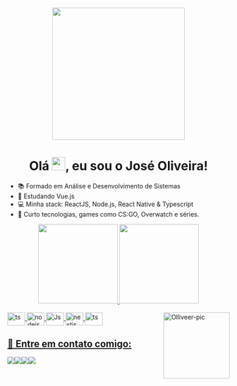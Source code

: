 <h4 align="center">

<a href="#"><img width="300px" height="300px" src="https://i.imgur.com/uTOsuKu.gif" height="175px"/></a>

<h1 align="center"> Olá <img src="https://raw.githubusercontent.com/MartinHeinz/MartinHeinz/master/wave.gif" width="30px">, eu sou o José Oliveira!</h1>

- 📚 Formado em Análise e Desenvolvimento de Sistemas
- 🌱 Estudando Vue.js
- 💻 Minha stack: ReactJS, Node.js, React Native & Typescript
- 💬 Curto tecnologias, games como CS:GO, Overwatch e séries.

<div align="center">
  <a href="https://github.com/olliveer">
  <img height="180em" src="https://github-readme-stats.vercel.app/api?username=olliveer&show_icons=true&&include_all_commits=true&count_private=true"/>
  <img height="180em" src="https://github-readme-stats.vercel.app/api/top-langs/?username=olliveer&layout=compact&langs_count=7&"/>
</div>

<div style="display: inline_block"><br>
  <img align="center" alt="ts" height="30" width="40" src="https://cdn.worldvectorlogo.com/logos/react-2.svg">
  <img align="center" alt="nodejs" height="30" width="40" src="https://cdn.worldvectorlogo.com/logos/nodejs-icon.svg">
  <img align="center" alt="Js" height="30" width="40" src="https://cdn.worldvectorlogo.com/logos/logo-javascript.svg">
  <img align="center" alt="nextjs" height="30" width="40" src="https://cdn.worldvectorlogo.com/logos/next-js.svg">
  <img align="center" alt="ts" height="30" width="40" src="https://cdn.worldvectorlogo.com/logos/typescript.svg">

  <img align="right" alt="Olliveer-pic" height="150" src="https://giffiles.alphacoders.com/576/57629.gif" data-canonical-src="https://giffiles.alphacoders.com/576/57629.gif" style="max-width: 100%;">
</div>

## 📧 Entre em contato comigo:

<p align="left">

<a href = "https://www.linkedin.com/in/joseooliveira/"><img src="https://img.icons8.com/fluent/48/000000/linkedin.png"/></a><a href = "https://twitter.com/olliveeer"><img src="https://img.icons8.com/fluent/48/000000/twitter.png"/></a><a href = "https://www.instagram.com/olliveeer/"><img src="https://img.icons8.com/fluent/48/000000/instagram-new.png"/></a><a href="mailto:j.oliveira90@live.com"><img src="https://img.icons8.com/fluency/48/000000/email.png"/></a>

</p>
